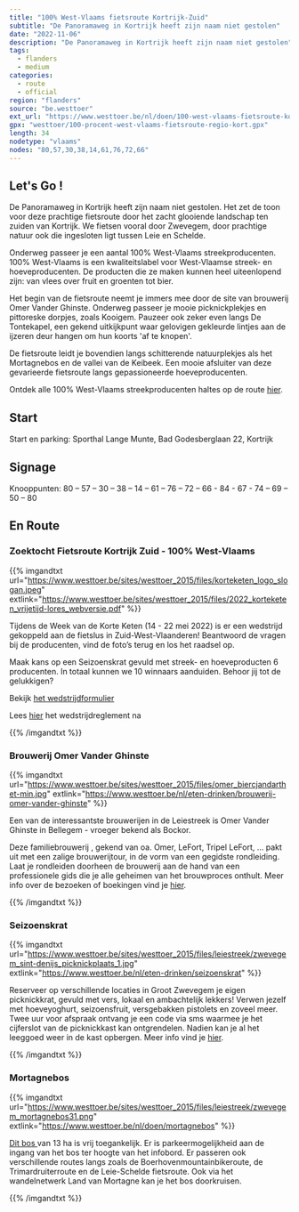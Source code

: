 ```yaml
---
title: "100% West-Vlaams fietsroute Kortrijk-Zuid"
subtitle: "De Panoramaweg in Kortrijk heeft zijn naam niet gestolen"
date: "2022-11-06"
description: "De Panoramaweg in Kortrijk heeft zijn naam niet gestolen" 
tags:
  - flanders
  - medium
categories: 
  - route
  - official
region: "flanders"
source: "be.westtoer"
ext_url: "https://www.westtoer.be/nl/doen/100-west-vlaams-fietsroute-kortrijk-zuid"
gpx: "westtoer/100-procent-west-vlaams-fietsroute-regio-kort.gpx"
length: 34
nodetype: "vlaams"
nodes: "80,57,30,38,14,61,76,72,66"
---
```


## Let's Go !

De Panoramaweg in Kortrijk heeft zijn naam niet gestolen. Het zet de toon voor deze prachtige fietsroute door het zacht glooiende landschap ten zuiden van Kortrijk. We fietsen vooral door Zwevegem, door prachtige natuur ook die ingesloten ligt tussen Leie en Schelde. 

Onderweg passeer je een aantal 100% West-Vlaams streekproducenten. 100% West-Vlaams is een kwaliteitslabel voor West-Vlaamse streek- en hoeveproducenten. De producten die ze maken kunnen heel uiteenlopend zijn: van vlees over fruit en groenten tot bier.

Het begin van de fietsroute neemt je immers mee door de site van brouwerij Omer Vander Ghinste. Onderweg passeer je mooie picknickplekjes en pittoreske dorpjes, zoals Kooigem. Pauzeer ook zeker even langs De Tontekapel, een gekend uitkijkpunt waar gelovigen gekleurde lintjes aan de ijzeren deur hangen om hun koorts 'af te knopen'.

De fietsroute leidt je bovendien langs schitterende natuurplekjes als het Mortagnebos en de vallei van de Keibeek. Een mooie afsluiter van deze gevarieerde fietsroute langs gepassioneerde hoeveproducenten.

Ontdek alle 100% West-Vlaams streekproducenten haltes op de route [hier](https://www.westtoer.be/nl/lekker-eten-en-drinken-west-vlaanderen/fietsroute-kortrijk-zuid).

## Start 

Start en parking: Sporthal Lange Munte, Bad Godesberglaan 22, Kortrijk

## Signage

Knooppunten:  80 – 57 – 30 – 38 – 14 – 61 – 76 – 72 – 66 - 84 - 67 - 74 – 69 – 50 – 80

## En Route

### Zoektocht Fietsroute Kortrijk Zuid - 100% West-Vlaams

{{% imgandtxt url="https://www.westtoer.be/sites/westtoer_2015/files/korteketen_logo_slogan.jpeg" extlink="https://www.westtoer.be/sites/westtoer_2015/files/2022_korteketen_vrijetijd-lores_webversie.pdf" %}}

Tijdens de Week van de Korte Keten (14 - 22 mei 2022) is er een wedstrijd gekoppeld aan de fietslus in Zuid-West-Vlaanderen! Beantwoord de vragen bij de producenten, vind de foto’s terug en los het raadsel op.

Maak kans op een Seizoenskrat gevuld met streek- en hoeveproducten 6 producenten. In totaal kunnen we 10 winnaars aanduiden. Behoor jij tot de gelukkigen?

Bekijk [het wedstrijdformulier](https://www.westtoer.be/sites/westtoer_2015/files/2022_korteketen_vrijetijd-lores_webversie.pdf)

Lees [hier](http://www.westtoer.be/sites/westtoer_2015/files/wedstrijdreglement_fietsroute_kortrijk-zuid.pdf) het wedstrijdreglement na

{{% /imgandtxt %}}

### Brouwerij Omer Vander Ghinste

{{% imgandtxt url="https://www.westtoer.be/sites/westtoer_2015/files/omer_biercjandarthet-min.jpg" extlink="https://www.westtoer.be/nl/eten-drinken/brouwerij-omer-vander-ghinste" %}}

Een van de interessantste brouwerijen in de Leiestreek is Omer Vander Ghinste in Bellegem - vroeger bekend als Bockor.

Deze familiebrouwerij , gekend van oa. Omer, LeFort, Tripel LeFort, … pakt uit met een zalige brouwerijtour, in de vorm van een gegidste rondleiding. Laat je rondleiden doorheen de brouwerij aan de hand van een professionele gids die je alle geheimen van het brouwproces onthult. Meer info over de bezoeken of boekingen vind je [hier](https://www.westtoer.be/nl/eten-drinken/brouwerij-omer-vander-ghinste).

{{% /imgandtxt %}}

### Seizoenskrat

{{% imgandtxt url="https://www.westtoer.be/sites/westtoer_2015/files/leiestreek/zwevegem_sint-denijs_picknickplaats_1.jpg" extlink="https://www.westtoer.be/nl/eten-drinken/seizoenskrat" %}}

Reserveer op verschillende locaties in Groot Zwevegem je eigen picknickkrat, gevuld met vers, lokaal en ambachtelijk lekkers! Verwen jezelf met hoeveyoghurt, seizoensfruit, versgebakken pistolets en zoveel meer. Twee uur voor afspraak ontvang je een code via sms waarmee je het cijferslot van de picknickkast kan ontgrendelen. Nadien kan je al het leeggoed weer in de kast opbergen. Meer info vind je [hier](https://www.westtoer.be/nl/eten-drinken/seizoenskrat).

{{% /imgandtxt %}}

### Mortagnebos

{{% imgandtxt url="https://www.westtoer.be/sites/westtoer_2015/files/leiestreek/zwevegem_mortagnebos31.png" extlink="https://www.westtoer.be/nl/doen/mortagnebos" %}}

[Dit bos ](https://www.westtoer.be/nl/doen/mortagnebos)van 13 ha is vrij toegankelijk. Er is parkeermogelijkheid aan de ingang van het bos ter hoogte van het infobord. Er passeren ook verschillende routes langs zoals de Boerhovenmountainbikeroute, de Trimardruiterroute en de Leie-Schelde fietsroute. Ook via het wandelnetwerk Land van Mortagne kan je het bos doorkruisen.

{{% /imgandtxt %}}